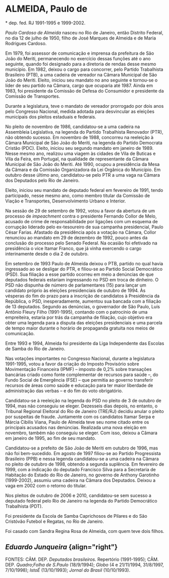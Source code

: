 ALMEIDA, Paulo de
=================

\* dep. fed. RJ 1991-1995 e 1999-2002.

*Paulo Cardoso de Almeida* nasceu no Rio de Janeiro, então Distrito
Federal, no dia 12 de julho de 1950, filho de José Marques de Almeida e
de Maria Rodrigues Cardoso.

Em 1979, foi assessor de comunicação e imprensa da prefeitura de São
João do Meriti, permanecendo no exercício dessas funções até o ano
seguinte, quando foi designado para a diretoria de rendas desse mesmo
município. Em 1982, deixou o cargo para concorrer, pelo Partido
Trabalhista Brasileiro (PTB), a uma cadeira de vereador na Câmara
Municipal de São João do Meriti. Eleito, iniciou seu mandato no ano
seguinte e tornou-se o líder de seu partido na Câmara, cargo que
ocuparia até 1987. Ainda em 1983, foi presidente da Comissão de Defesa
do Consumidor e presidente da Comissão de Transportes.

Durante a legislatura, teve o mandato de vereador prorrogado por dois
anos pelo Congresso Nacional, medida adotada para desvincular as
eleições municipais dos pleitos estaduais e federais.

No pleito de novembro de 1986, candidatou-se a uma cadeira na Assembleia
Legislativa, na legenda do Partido Trabalhista Renovador (PTR), não
obtendo sucesso. Em novembro de 1988, concorreu na reeleição à Câmara
Municipal de São João do Meriti, na legenda do Partido Democrata Cristão
(PDC). Eleito, iniciou seu segundo mandato em janeiro de 1989. Nesse
mesmo ano, realizou uma viagem às cidades de Vila de Buticas e Vila da
Feira, em Portugal, na qualidade de representante da Câmara Municipal de
São João do Meriti. Até 1990, ocupou a presidência da Mesa da Câmara e
da Comissão Organizadora da Lei Orgânica do Município. Em outubro desse
último ano, candidatou-se pelo PTR a uma vaga na Câmara dos Deputados
pelo Rio de Janeiro.

Eleito, iniciou seu mandato de deputado federal em fevereiro de 1991,
tendo participado, nesse mesmo ano, como membro titular da Comissão de
Viação e Transportes, Desenvolvimento Urbano e Interior.

Na sessão de 29 de setembro de 1992, votou a favor da abertura de um
processo de *impeachment* contra o presidente Fernando Collor de Melo,
acusado de crime de responsabilidade por ligações com um esquema de
corrupção liderado pelo ex-tesoureiro de sua campanha presidencial,
Paulo César Farias. Afastado da presidência após a votação na Câmara,
Collor renunciou ao mandato em 29 de dezembro de 1992, pouco antes da
conclusão do processo pelo Senado Federal. Na ocasião foi efetivado na
presidência o vice Itamar Franco, que já vinha exercendo o cargo
interinamente desde o dia 2 de outubro.

Em setembro de 1993 Paulo de Almeida deixou o PTB, partido no qual havia
ingressado ao se desligar do PTR, e filiou-se ao Partido Social
Democrático (PSD). Sua filiação a esse partido ocorreu em meio a
denúncias de que deputados federais estariam ingressando no PSD em troca
de dinheiro. O PSD não dispunha de número de parlamentares (15) para
lançar um candidato próprio às eleições presidenciais de outubro de
1994. Às vésperas do fim do prazo para a inscrição de candidatos à
Presidência da República, o PSD, inesperadamente, aumentou sua bancada
com a filiação de 13 deputados. Segundo as denúncias, o governador de
São Paulo, Luís Antônio Fleury Filho (1991-1995), contando com o
patrocínio de uma empreiteira, estaria por trás da campanha de filiação,
cujo objetivo era obter uma legenda para a disputa das eleições
presidenciais e uma parcela de tempo maior durante o horário de
propaganda gratuita nos meios de comunicação.

Entre 1993 e 1994, Almeida foi presidente da Liga Independente das
Escolas de Samba do Rio de Janeiro.

Nas votações importantes no Congresso Nacional, durante a legislatura
1991-1995, votou a favor da criação do Imposto Provisório sobre
Movimentação Financeira (IPMF) – imposto de 0,2% sobre transações
bancárias criado como fonte complementar de recursos para saúde –, do
Fundo Social de Emergência (FSE) – que permitia ao governo transferir
recursos de áreas como saúde e educação para ter maior liberdade de
administração das verbas – e do fim do voto obrigatório.

Candidatou-se à reeleição na legenda do PSD no pleito de 3 de outubro de
1994, mas não conseguiu se eleger. Dezesseis dias depois, no entanto, o
Tribunal Regional Eleitoral do Rio de Janeiro (TRE/RJ) decidiu anular o
pleito por suspeitas de fraude. Juntamente com os candidatos Itamar
Serpa e Márcia Cibilis Viana, Paulo de Almeida teve seu nome citado
entre os principais acusados nas denúncias. Realizada uma nova eleição
em novembro, também não conseguiu se eleger. Com isso, deixou a Câmara
em janeiro de 1995, ao fim de seu mandato.

Candidatou-se a prefeito de São João de Meriti em outubro de 1996, mas
não foi bem-sucedido. Em agosto de 1997 filiou-se ao Partido
Progressista Brasileiro (PPB) e nessa legenda candidatou-se a uma
cadeira na Câmara no pleito de outubro de 1998, obtendo a segunda
suplência. Em fevereiro de 1999, com a indicação do deputado Francisco
Silva para a Secretaria de Habitação do Estado do Rio de Janeiro, no
governo de Anthony Garotinho (1999-2002), assumiu uma cadeira na Câmara
dos Deputados. Deixou a vaga em 2002 com o retorno do titular.

Nos pleitos de outubro de 2006 e 2010, candidatou-se sem sucesso a
deputado federal pelo Rio de Janeiro na legenda do Partido Democrático
Trabalhista (PDT).

Foi presidente da Escola de Samba Caprichosos de Pilares e do São
Cristóvão Futebol e Regatas, no Rio de Janeiro.

Foi casado com Sandra Regina Rosa de Almeida, com quem teve dois filhos.

*Eduardo Junqueira* {align="right"}
-------------------

FONTES: CÂM. DEP. *Deputados brasileiros.* Repertório (1991-1995); CÂM.
DEP. *Quadro*;*Folha de S.Paulo* (18/9/1994); *Globo* (4 e 21/11/1994,
31/8/1997, 7/10/1998); *IstoÉ* (13/10/1993); *Jornal do Brasil*
(10/10/1993).
